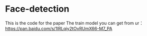 # Face-detection
This is the code for the paper 
The train model you can get from ur：https://pan.baidu.com/s/1lRLqiy2tOvRUmX66-M7_PA
